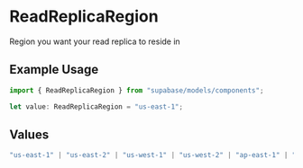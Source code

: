 # ReadReplicaRegion

Region you want your read replica to reside in

## Example Usage

```typescript
import { ReadReplicaRegion } from "supabase/models/components";

let value: ReadReplicaRegion = "us-east-1";
```

## Values

```typescript
"us-east-1" | "us-east-2" | "us-west-1" | "us-west-2" | "ap-east-1" | "ap-southeast-1" | "ap-northeast-1" | "ap-northeast-2" | "ap-southeast-2" | "eu-west-1" | "eu-west-2" | "eu-west-3" | "eu-north-1" | "eu-central-1" | "eu-central-2" | "ca-central-1" | "ap-south-1" | "sa-east-1"
```